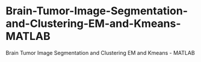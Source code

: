 # Brain-Tumor-Image-Segmentation-and-Clustering-EM-and-Kmeans-MATLAB
Brain Tumor Image Segmentation and Clustering EM and Kmeans - MATLAB
